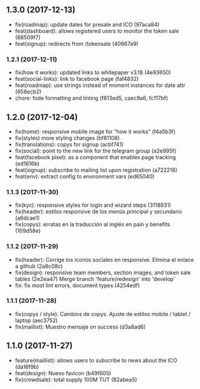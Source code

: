 ## 1.3.0 (2017-12-13)
- fix(roadmap): update dates for presale and ICO (97aca84)
- feat(dashboard): allows registered users to monitor the token sale (68509f7)
- feat(signup): redirects from /tokensale (40667a9)

### 1.2.1 (2017-12-11)
- fix(how it works): updated links to whitepaper v3.18 (4e93650)
- feat(social-links): link to facebook page (faf4832)
- feat(roadmap): use strings instead of moment instances for date attr (658ecb2)
- chore: fode formatting and linting (f813ed5, caec9a6, fc117bf)

## 1.2.0 (2017-12-04)
- fix(home): responsive mobile image for "how it works" (f4a5b3f)
- fix(styles) more styling changes (bf81108)
- fix(translations): copys for signup (acbf741)
- fix(social): point to the new link for the telegram group (a2e995f)
- feat(facebook pixel): as a component that enables page tracking (ed1616b)
- feat(signup): subscribe to mailing list upon registration (a722218)
- feat(env): extract config to environment vars (ed65040)

### 1.1.3 (2017-11-30)
- fix(kyc): responsive styles for login and wizard steps (3118931)
- fix(header): estilos responsive de los menús principal y secundario (a6dcae1)
- fix(copys): erratas en la traducción al inglés en pain y benefits (109d58e)

### 1.1.2 (2017-11-29)
- fix(header): Corrige los iconos sociales en responsive. Elimina el enlace a github (2a8c08c)
- fix(design): responsive team members, section images, and token sale tables (2e2ea47) Merge branch 'feature/redesign' into 'develop'
- fix: fix most lint errors, document types (4254edf)

### 1.1.1 (2017-11-28)
- fix(copys / style): Cambios de copys. Ajuste de estilos mobile / tablet / laptop  (aec3752)
- fix(maillist): Muestro mensaje on success (d3a8ad6)

## 1.1.0 (2017-11-27)
- feature(maillist): allows users to subscribe to news about the ICO (da16f9b)
- feat(design): Nuevo favicon (b49f605)
- fix(crowdsale): total supply 100M TUT (82abea5)
